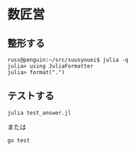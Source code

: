 # 数匠営
## 整形する

```console
russ@penguin:~/src/suusyouei$ julia -q
julia> using JuliaFormatter
julia> format(".")
```


## テストする

```console
julia test_answer.jl
```

または

```console
go test
```
